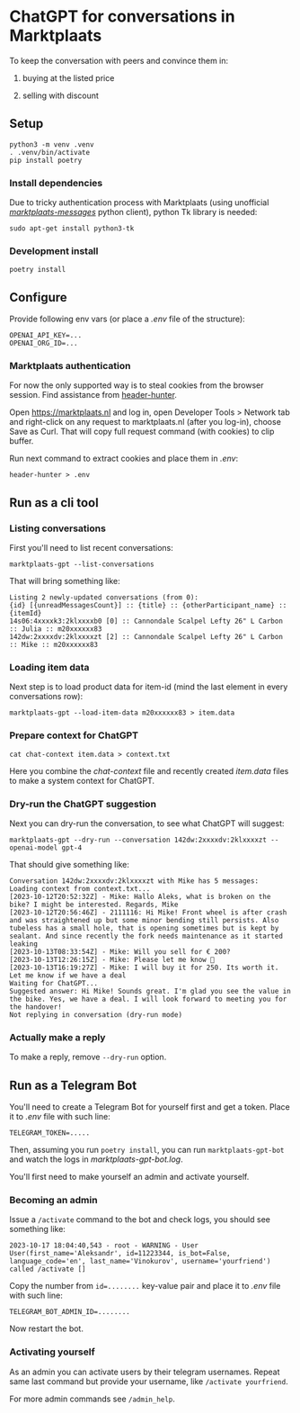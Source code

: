 # ChatGPT for conversations in Marktplaats

To keep the conversation with peers and convince them in:

1. buying at the listed price

2. selling with discount


## Setup

```
python3 -m venv .venv
. .venv/bin/activate
pip install poetry
```

### Install dependencies

Due to tricky authentication process with Marktplaats (using unofficial [*marktplaats-messages*](https://github.com/aleksandr-vin/marktplaats-messages) python client),
python Tk library is needed:

```
sudo apt-get install python3-tk
```

### Development install

```
poetry install
```


## Configure

Provide following env vars (or place a *.env* file of the structure):

```
OPENAI_API_KEY=...
OPENAI_ORG_ID=...
```

### Marktplaats authentication

For now the only supported way is to steal cookies from the browser session. Find assistance from [header-hunter](https://github.com/aleksandr-vin/header-hunter).

Open https://marktplaats.nl and log in, open Developer Tools > Network tab and right-click on any request to marktplaats.nl (after you log-in), choose Save as Curl.
That will copy full request command (with cookies) to clip buffer.

Run next command to extract cookies and place them in *.env*:

```
header-hunter > .env
```


## Run as a cli tool

### Listing conversations

First you'll need to list recent conversations:

```
marktplaats-gpt --list-conversations
```

That will bring something like:

```
Listing 2 newly-updated conversations (from 0):
{id} [{unreadMessagesCount}] :: {title} :: {otherParticipant_name} :: {itemId}
14s06:4xxxxk3:2klxxxxb0 [0] :: Cannondale Scalpel Lefty 26" L Carbon :: Julia :: m20xxxxxx83
142dw:2xxxxdv:2klxxxxzt [2] :: Cannondale Scalpel Lefty 26" L Carbon :: Mike :: m20xxxxxx83
```

### Loading item data

Next step is to load product data for item-id (mind the last element in every conversations row):

```
marktplaats-gpt --load-item-data m20xxxxxx83 > item.data
```

### Prepare context for ChatGPT

```
cat chat-context item.data > context.txt
```

Here you combine the *chat-context* file and recently created *item.data* files to make a system context for ChatGPT.

### Dry-run the ChatGPT suggestion

Next you can dry-run the conversation, to see what ChatGPT will suggest:

```
marktplaats-gpt --dry-run --conversation 142dw:2xxxxdv:2klxxxxzt --openai-model gpt-4
```

That should give something like:

```
Conversation 142dw:2xxxxdv:2klxxxxzt with Mike has 5 messages:
Loading context from context.txt...
[2023-10-12T20:52:32Z] - Mike: Hallo Aleks, what is broken on the bike? I might be interested. Regards, Mike
[2023-10-12T20:56:46Z] - 2111116: Hi Mike! Front wheel is after crash and was straightened up but some minor bending still persists. Also tubeless has a small hole, that is opening sometimes but is kept by sealant. And since recently the fork needs maintenance as it started leaking
[2023-10-13T08:33:54Z] - Mike: Will you sell for € 200?
[2023-10-13T12:26:15Z] - Mike: Please let me know 🙏
[2023-10-13T16:19:27Z] - Mike: I will buy it for 250. Its worth it. Let me know if we have a deal
Waiting for ChatGPT...
Suggested answer: Hi Mike! Sounds great. I'm glad you see the value in the bike. Yes, we have a deal. I will look forward to meeting you for the handover!
Not replying in conversation (dry-run mode)
```

### Actually make a reply

To make a reply, remove `--dry-run` option.

## Run as a Telegram Bot

You'll need to create a Telegram Bot for yourself first and get a token. Place it to *.env* file with such line:

```
TELEGRAM_TOKEN=.....
```

Then, assuming you run `poetry install`, you can run `marktplaats-gpt-bot` and watch the logs in *marktplaats-gpt-bot.log*.

You'll first need to make yourself an admin and activate yourself.

### Becoming an admin

Issue a `/activate` command to the bot and check logs, you should see something like:

```
2023-10-17 18:04:40,543 - root - WARNING - User User(first_name='Aleksandr', id=11223344, is_bot=False, language_code='en', last_name='Vinokurov', username='yourfriend') called /activate []
```

Copy the number from `id=........` key-value pair and place it to *.env* file with such line:

```
TELEGRAM_BOT_ADMIN_ID=........
```

Now restart the bot.

### Activating yourself

As an admin you can activate users by their telegram usernames. Repeat same last command but provide your username, like `/activate yourfriend`.

For more admin commands see `/admin_help`.
